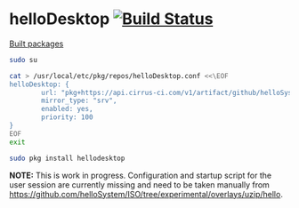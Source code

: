 # helloDesktop [![Build Status](https://api.cirrus-ci.com/github/helloSystem/helloDesktop.svg)](https://cirrus-ci.com/github/helloSystem/helloDesktop)

[Built packages](https://api.cirrus-ci.com/v1/artifact/github/helloSystem/helloDesktop/pkg/binary/FreeBSD:13:amd64/index.html)

```sh
sudo su

cat > /usr/local/etc/pkg/repos/helloDesktop.conf <<\EOF
helloDesktop: {
        url: "pkg+https://api.cirrus-ci.com/v1/artifact/github/helloSystem/helloDesktop/pkg/binary/${ABI}",
        mirror_type: "srv",
        enabled: yes,
        priority: 100
}
EOF
exit

sudo pkg install hellodesktop
```

__NOTE:__ This is work in progress. Configuration and startup script for the user session are currently missing and need to be taken manually from https://github.com/helloSystem/ISO/tree/experimental/overlays/uzip/hello.
